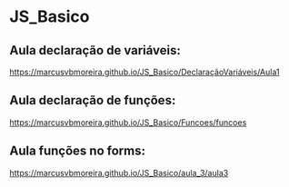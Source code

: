 # JS_Basico

## Aula declaração de variáveis:
  https://marcusvbmoreira.github.io/JS_Basico/DeclaraçãoVariáveis/Aula1

## Aula declaração de funções:
  https://marcusvbmoreira.github.io/JS_Basico/Funcoes/funcoes

## Aula funções no forms:
   https://marcusvbmoreira.github.io/JS_Basico/aula_3/aula3
  
